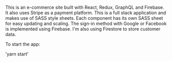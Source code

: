 This is an e-commerce site built with React, Redux, GraphQL and Firebase.  It also uses Stripe as a payment platform.  This is a full stack application and makes use of SASS style sheets.  Each component has its own SASS sheet for easy updating and scaling. The sign-in method with Google or Facebook is implemented using Firebase.  I'm also using Firestore to store customer data.

To start the app:

'yarn start'